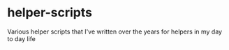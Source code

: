 # helper-scripts
Various helper scripts that I've written over the years for helpers in my day to day life

